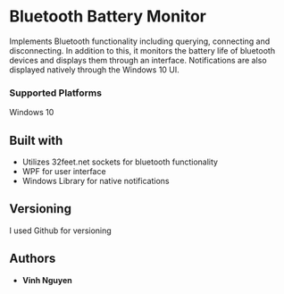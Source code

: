 # Bluetooth Battery Monitor

Implements Bluetooth functionality including querying, connecting and disconnecting. In addition to this, it monitors the battery life of bluetooth devices and displays them through an interface. Notifications are also displayed natively through the Windows 10 UI. 

### Supported Platforms

Windows 10

## Built with

* Utilizes 32feet.net sockets for bluetooth functionality
* WPF for user interface
* Windows Library for native notifications 

## Versioning

I used Github for versioning

## Authors

* **Vinh Nguyen**


